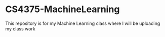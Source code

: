 # CS4375-MachineLearning
This repository is for my Machine Learning class where I will be uploading my class work
